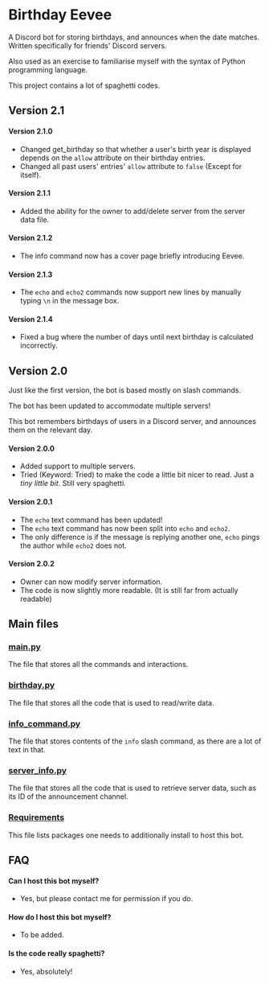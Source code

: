 # Birthday Eevee

A Discord bot for storing birthdays, and announces when the date matches.<br/>
Written specifically for friends' Discord servers.

Also used as an exercise to familiarise myself with the syntax of Python programming language.

This project contains a lot of spaghetti codes.

## Version 2.1

#### Version 2.1.0
- Changed get_birthday so that whether a user's birth year is displayed depends on the `allow` 
attribute on their birthday entries.
- Changed all past users' entries' `allow` attribute to `false` (Except for itself).

#### Version 2.1.1
- Added the ability for the owner to add/delete server from the server data file.

#### Version 2.1.2
- The info command now has a cover page briefly introducing Eevee.

#### Version 2.1.3
- The `echo` and `echo2` commands now support new lines by manually typing `\n` in the message box.

#### Version 2.1.4
- Fixed a bug where the number of days until next birthday is calculated incorrectly.

## Version 2.0
Just like the first version, the bot is based mostly on slash commands.

The bot has been updated to accommodate multiple servers!

This bot remembers birthdays of users in a Discord server, and announces them on the relevant day.


#### Version 2.0.0
- Added support to multiple servers.
- Tried (Keyword: Tried) to make the code a little bit nicer to read. Just a *tiny little bit*. Still very spaghetti.

#### Version 2.0.1
- The `echo` text command has been updated!
- The `echo` text command has now been split into `echo` and `echo2`.
- The only difference is if the message is replying another one, `echo` pings the author while `echo2` does not.

#### Version 2.0.2
- Owner can now modify server information.
- The code is now slightly more readable. (It is still far from actually readable)

## Main files

### [main.py](/main.py)
The file that stores all the commands and interactions.

### [birthday.py](/birthday.py)
The file that stores all the code that is used to read/write data.

### [info_command.py](/info_command.py)
The file that stores contents of the `info` slash command, as there are a lot of text in that.

### [server_info.py](/server_info.py)
The file that stores all the code that is used to retrieve server data, such as its ID of the announcement channel.

### [Requirements](/requirements.txt)
This file lists packages one needs to additionally install to host this bot.

## FAQ
#### Can I host this bot myself?
- Yes, but please contact me for permission if you do.

#### How do I host this bot myself?
- To be added.

#### Is the code really spaghetti?
- Yes, absolutely!

